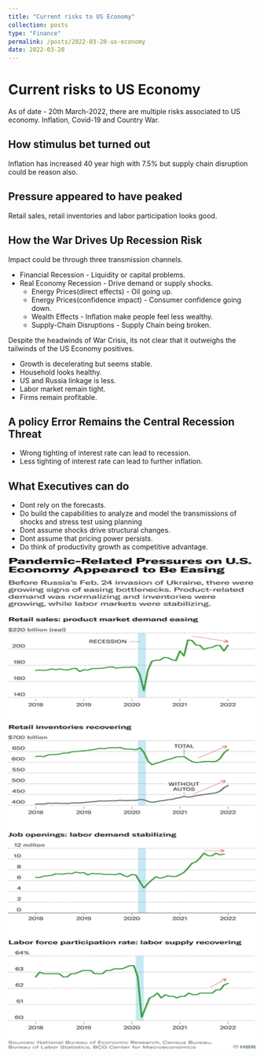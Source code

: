 ```yaml
---
title: "Current risks to US Economy"
collection: posts
type: "Finance"
permalink: /posts/2022-03-20-us-economy
date: 2022-03-20
---
```


# Current risks to US Economy

As of date - 20th March-2022, there are multiple risks associated to US economy. Inflation, Covid-19 and Country War.

## How stimulus bet turned out
Inflation has increased 40 year high with 7.5% but supply chain disruption could be reason also.

## Pressure appeared to have peaked
Retail sales, retail inventories and labor participation looks good.

## How the War Drives Up Recession Risk
Impact could be through three transmission channels.
- Financial Recession - Liquidity or capital problems.
- Real Economy Recession - Drive demand or supply shocks.
  - Energy Prices(direct effects) - Oil going up.
  - Energy Prices(confidence impact) - Consumer confidence going down.
  - Wealth Effects - Inflation make people feel less wealthy.
  - Supply-Chain Disruptions - Supply Chain being broken.

Despite the headwinds of War Crisis, its not clear that it outweighs the tailwinds of the US Economy positives.
- Growth is decelerating but seems stable.
- Household looks healthy.
- US and Russia linkage is less.
- Labor market remain tight.
- Firms remain profitable.

## A policy Error Remains the Central Recession Threat
- Wrong tighting of interest rate can lead to recession.
- Less tighting of interest rate can lead to further inflation.

## What Executives can do
- Dont rely on the forecasts.
- Do build the capabilities to analyze and model the transmissions of shocks and stress test using planning
- Dont assume shocks drive structural changes.
- Dont assume that pricing power persists.
- Do think of productivity growth as competitive advantage.

[<img src="../images/risk_us_economy/W220310_CARLSSON_ECONOMY_PEAK_ECONOMIC_PRESSURE_360.png" width="1000" height="1000"/>](../images/risk_us_economy/W220310_CARLSSON_ECONOMY_PEAK_ECONOMIC_PRESSURE_360.png)

